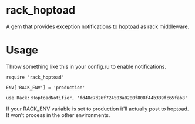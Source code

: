 rack_hoptoad
============

A gem that provides exception notifications to [hoptoad](http://hoptoadapp.com) as rack middleware.

Usage
=====
Throw something like this in your config.ru to enable notifications.

    require 'rack_hoptoad'

    ENV['RACK_ENV'] = 'production'

    use Rack::HoptoadNotifier, 'fd48c7d26f724503a0280f808f44b339fc65fab8'

If your RACK_ENV variable is set to production it'll actually post to hoptoad.
It won't process in the other environments.
